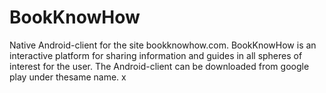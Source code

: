 # BookKnowHow
Native Android-client for the site bookknowhow.com. BookKnowHow is an interactive platform for sharing information and guides in all spheres of interest for the user. The Android-client can be downloaded from google play under thesame name.
x
